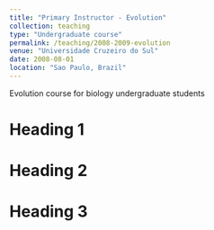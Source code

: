 ```yaml
---
title: "Primary Instructor - Evolution"
collection: teaching
type: "Undergraduate course"
permalink: /teaching/2008-2009-evolution
venue: "Universidade Cruzeiro do Sul"
date: 2008-08-01
location: "Sao Paulo, Brazil"
---
```


Evolution course for biology undergraduate students

Heading 1
======

Heading 2
======

Heading 3
======
